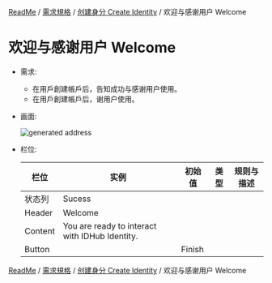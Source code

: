 [ReadMe](../README.md) / [需求規格](../requirements.md) / [创建身分 Create Identity](create-identity.md) / 欢迎与感谢用户 Welcome

# 欢迎与感谢用户 Welcome

* 需求: 

  * 在用戶創建帳戶后，告知成功与感谢用户使用。
  * 在用戶創建帳戶后，谢用户使用。

* 画面:
  
  ![generated address](/docs/assets/screen-welcome.png)
  
* 栏位:

  栏位 | 实例 | 初始值 | 类型 | 规则与描述
  ------------- | ------------- | ------------- | ------------- | -------------
  状态列 | Sucess |  | | 
  Header | Welcome |  |  | 
  Content | You are ready to interact with IDHub Identity. |  |  | 
  Button |  | Finish | | 

[ReadMe](../README.md) / [需求規格](../requirements.md) / [创建身分 Create Identity](create-identity.md) / 欢迎与感谢用户 Welcome